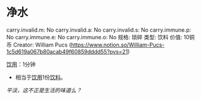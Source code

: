 # 净水

carry.invalid.m: No
carry.invalid.a: No
carry.invalid.s: No
carry.immune.p: No
carry.immune.e: No
carry.immune.o: No
规格: 琐碎
类型: 饮料
价值: 10铜币
Creator: William Pucs (https://www.notion.so/William-Pucs-1c5d619a067b80acab49f60859dddd55?pvs=21)

<aside>

[饮用](https://www.notion.so/1b4d619a067b80dba658f1da6870ce81?pvs=21)：1分钟

- 相当于[饮用](https://www.notion.so/1b4d619a067b80dba658f1da6870ce81?pvs=21)1份[饮料](https://www.notion.so/1b3d619a067b80f1bb44dd1a6cee8a70?pvs=21)。
</aside>

*平淡，这不正是生活的味道么？*